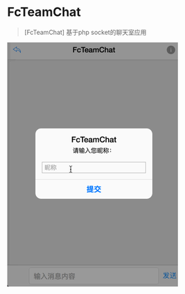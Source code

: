 # FcTeamChat

> [FcTeamChat] 基于php socket的聊天室应用

![FcTeamChat](https://github.com/flycorn/CodeLife/blob/master/fcTeamChat/chat.gif)


